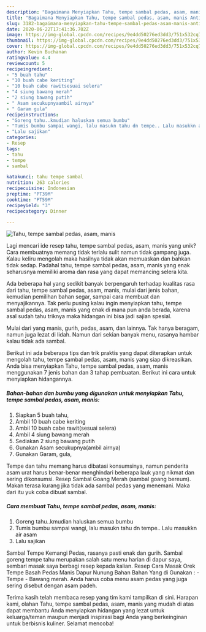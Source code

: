 ```yaml
---
description: "Bagaimana Menyiapkan Tahu, tempe sambal pedas, asam, manis Anti Gagal"
title: "Bagaimana Menyiapkan Tahu, tempe sambal pedas, asam, manis Anti Gagal"
slug: 3182-bagaimana-menyiapkan-tahu-tempe-sambal-pedas-asam-manis-anti-gagal
date: 2020-06-22T17:41:36.702Z
image: https://img-global.cpcdn.com/recipes/9e4dd50276ed3dd3/751x532cq70/tahu-tempe-sambal-pedas-asam-manis-foto-resep-utama.jpg
thumbnail: https://img-global.cpcdn.com/recipes/9e4dd50276ed3dd3/751x532cq70/tahu-tempe-sambal-pedas-asam-manis-foto-resep-utama.jpg
cover: https://img-global.cpcdn.com/recipes/9e4dd50276ed3dd3/751x532cq70/tahu-tempe-sambal-pedas-asam-manis-foto-resep-utama.jpg
author: Kevin Buchanan
ratingvalue: 4.4
reviewcount: 5
recipeingredient:
- "5 buah tahu"
- "10 buah cabe keriting"
- "10 buah cabe rawitsesuai selera"
- "4 siung bawang merah"
- "2 siung bawang putih"
- " Asam secukupnyaambil airnya"
- " Garam gula"
recipeinstructions:
- "Goreng tahu..kmudian haluskan semua bumbu"
- "Tumis bumbu sampai wangi, lalu masukn tahu dn tempe.. Lalu masukkn air asam"
- "Lalu sajikan"
categories:
- Resep
tags:
- tahu
- tempe
- sambal

katakunci: tahu tempe sambal 
nutrition: 263 calories
recipecuisine: Indonesian
preptime: "PT39M"
cooktime: "PT59M"
recipeyield: "3"
recipecategory: Dinner

---
```



![Tahu, tempe sambal pedas, asam, manis](https://img-global.cpcdn.com/recipes/9e4dd50276ed3dd3/751x532cq70/tahu-tempe-sambal-pedas-asam-manis-foto-resep-utama.jpg)

Lagi mencari ide resep tahu, tempe sambal pedas, asam, manis yang unik? Cara membuatnya memang tidak terlalu sulit namun tidak gampang juga. Kalau keliru mengolah maka hasilnya tidak akan memuaskan dan bahkan tidak sedap. Padahal tahu, tempe sambal pedas, asam, manis yang enak seharusnya memiliki aroma dan rasa yang dapat memancing selera kita.

Ada beberapa hal yang sedikit banyak berpengaruh terhadap kualitas rasa dari tahu, tempe sambal pedas, asam, manis, mulai dari jenis bahan, kemudian pemilihan bahan segar, sampai cara membuat dan menyajikannya. Tak perlu pusing kalau ingin menyiapkan tahu, tempe sambal pedas, asam, manis yang enak di mana pun anda berada, karena asal sudah tahu triknya maka hidangan ini bisa jadi sajian spesial.

Mulai dari yang manis, gurih, pedas, asam, dan lainnya. Tak hanya beragam, namun juga lezat di lidah. Namun dari sekian banyak menu, rasanya hambar kalau tidak ada sambal.


Berikut ini ada beberapa tips dan trik praktis yang dapat diterapkan untuk mengolah tahu, tempe sambal pedas, asam, manis yang siap dikreasikan. Anda bisa menyiapkan Tahu, tempe sambal pedas, asam, manis menggunakan 7 jenis bahan dan 3 tahap pembuatan. Berikut ini cara untuk menyiapkan hidangannya.

<!--inarticleads1-->

##### Bahan-bahan dan bumbu yang digunakan untuk menyiapkan Tahu, tempe sambal pedas, asam, manis:

1. Siapkan 5 buah tahu,
1. Ambil 10 buah cabe keriting
1. Ambil 10 buah cabe rawit(sesuai selera)
1. Ambil 4 siung bawang merah
1. Sediakan 2 siung bawang putih
1. Gunakan  Asam secukupnya(ambil airnya)
1. Gunakan  Garam, gula,


Tempe dan tahu memang harus dibatasi konsumsinya, namun penderita asam urat harus benar-benar menghindari beberapa lauk yang nikmat dan sering dikonsumsi. Resep Sambal Goang Merah (sambal goang bereum). Makan terasa kurang jika tidak ada sambal pedas yang menemani. Maka dari itu yuk coba dibuat sambal. 

<!--inarticleads2-->

##### Cara membuat Tahu, tempe sambal pedas, asam, manis:

1. Goreng tahu..kmudian haluskan semua bumbu
1. Tumis bumbu sampai wangi, lalu masukn tahu dn tempe.. Lalu masukkn air asam
1. Lalu sajikan


Sambal Tempe Kemangi Pedas, rasanya pasti enak dan gurih. Sambal goreng tempe tahu merupakan salah satu menu harian di dapur saya, sembari masak saya berbagi resep kepada kalian. Resep Cara Masak Orek Tempe Basah Pedas Manis Dapur Nunung Bahan Bahan Yang di Gunakan : - Tempe - Bawang merah. Anda harus coba menu asam pedas yang juga sering disebut dengan asam padeh. 

Terima kasih telah membaca resep yang tim kami tampilkan di sini. Harapan kami, olahan Tahu, tempe sambal pedas, asam, manis yang mudah di atas dapat membantu Anda menyiapkan hidangan yang lezat untuk keluarga/teman maupun menjadi inspirasi bagi Anda yang berkeinginan untuk berbisnis kuliner. Selamat mencoba!
